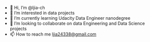 - 👋 Hi, I’m @ljia-ch
- 👀 I’m interested in data projects
- 🌱 I’m currently learning Udacity Data Engineer nanodegree
- 💞️ I’m looking to collaborate on data Engineering and Data Science projects
- 📫 How to reach me ljia24338@gmail.com

<!---
ljia-ch/ljia-ch is a ✨ special ✨ repository because its `README.md` (this file) appears on your GitHub profile.
You can click the Preview link to take a look at your changes.
--->
